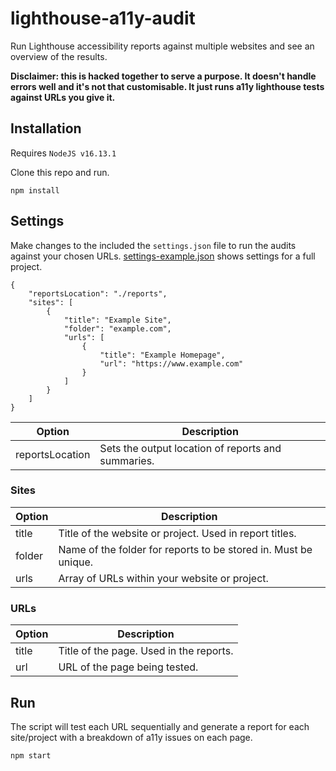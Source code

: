 # lighthouse-a11y-audit
Run Lighthouse accessibility reports against multiple websites and see an overview of the results.

**Disclaimer: this is hacked together to serve a purpose. It doesn't handle errors well and it's not that customisable. It just runs a11y lighthouse tests against URLs you give it.**

## Installation
Requires `NodeJS v16.13.1`

Clone this repo and run.

	npm install

## Settings
Make changes to the included the `settings.json` file to run the audits against your chosen URLs. [settings-example.json](settings-example.json) shows settings for a full project.

    {
        "reportsLocation": "./reports",
        "sites": [
            {
                "title": "Example Site",
                "folder": "example.com",
                "urls": [
                    {
                        "title": "Example Homepage",
                        "url": "https://www.example.com"
                    }
                ]
            }
        ]
    }

| Option      | Description |
| ----------- | ----------- |
| reportsLocation      | Sets the output location of reports and summaries.       |

### Sites
| Option      | Description |
| ----------- | ----------- |
| title      | Title of the website or project. Used in report titles.       |
| folder      | Name of the folder for reports to be stored in. Must be unique.       |
| urls      | Array of URLs within your website or project.       |

### URLs
| Option      | Description |
| ----------- | ----------- |
| title      | Title of the page. Used in the reports.       |
| url      | URL of the page being tested.       |

## Run
The script will test each URL sequentially and generate a report for each site/project with a breakdown of a11y issues on each page.

	npm start
